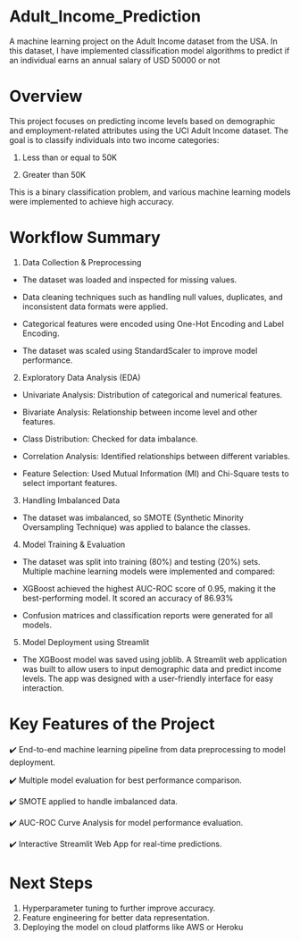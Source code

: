 # Adult_Income_Prediction
A machine learning project on the Adult Income dataset from the USA. In this dataset, I have implemented classification model algorithms to predict if an individual earns an annual salary of USD 50000 or not

# Overview
This project focuses on predicting income levels based on demographic and employment-related attributes using the UCI Adult Income dataset. The goal is to classify individuals into two income categories:

  1. Less than or equal to 50K

  2. Greater than 50K

This is a binary classification problem, and various machine learning models were implemented to achieve high accuracy.

# Workflow Summary
1. Data Collection & Preprocessing

  - The dataset was loaded and inspected for missing values.

  - Data cleaning techniques such as handling null values, duplicates, and inconsistent data formats were applied.

  - Categorical features were encoded using One-Hot Encoding and Label Encoding.

  - The dataset was scaled using StandardScaler to improve model performance.

2. Exploratory Data Analysis (EDA)

  - Univariate Analysis: Distribution of categorical and numerical features.

  - Bivariate Analysis: Relationship between income level and other features.

  - Class Distribution: Checked for data imbalance.

  - Correlation Analysis: Identified relationships between different variables.

  - Feature Selection: Used Mutual Information (MI) and Chi-Square tests to select important features.

3. Handling Imbalanced Data

  - The dataset was imbalanced, so SMOTE (Synthetic Minority Oversampling Technique) was applied to balance the classes.

4. Model Training & Evaluation

  - The dataset was split into training (80%) and testing (20%) sets. Multiple machine learning models were implemented and compared:

  - XGBoost achieved the highest AUC-ROC score of 0.95, making it the best-performing model. It scored an accuracy of 86.93%

  - Confusion matrices and classification reports were generated for all models.

5. Model Deployment using Streamlit

  - The XGBoost model was saved using joblib. A Streamlit web application was built to allow users to input demographic data and predict income levels. The app was designed with a user-friendly interface for easy interaction.

# Key Features of the Project

✔️ End-to-end machine learning pipeline from data preprocessing to model deployment.

✔️ Multiple model evaluation for best performance comparison.

✔️ SMOTE applied to handle imbalanced data.

✔️ AUC-ROC Curve Analysis for model performance evaluation.

✔️ Interactive Streamlit Web App for real-time predictions.

# Next Steps

  1. Hyperparameter tuning to further improve accuracy.
  2. Feature engineering for better data representation.
  3. Deploying the model on cloud platforms like AWS or Heroku
